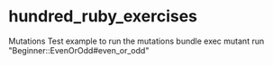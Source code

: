 # hundred_ruby_exercises

Mutations Test
example to run the mutations
bundle exec mutant run "Beginner::EvenOrOdd#even_or_odd"